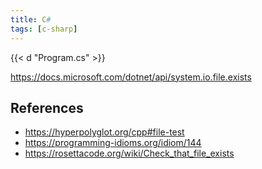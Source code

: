 ```yaml
---
title: C#
tags: [c-sharp]
---
```


{{< d "Program.cs" >}}

<https://docs.microsoft.com/dotnet/api/system.io.file.exists>

## References

- <https://hyperpolyglot.org/cpp#file-test>
- <https://programming-idioms.org/idiom/144>
- <https://rosettacode.org/wiki/Check_that_file_exists>

